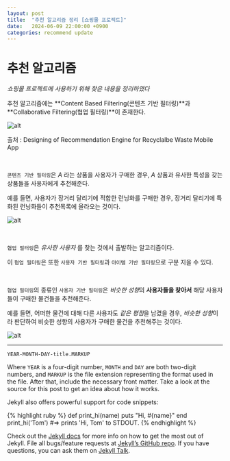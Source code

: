 ```yaml
---
layout: post
title:  "추천 알고리즘 정리 [쇼핑몰 프로젝트]"
date:   2024-06-09 22:00:00 +0900
categories: recommend update
---
```


# 추천 알고리즘

*쇼핑몰 프로젝트에 사용하기 위해 찾은 내용을 정리하였다*

추천 알고리즘에는 **Content Based Filtering(콘텐츠 기반 필터링)**과 **Collaborative Filtering(협업 필터링)**이 존재한다.

![alt](https://img1.daumcdn.net/thumb/R1280x0/?scode=mtistory2&fname=https%3A%2F%2Fblog.kakaocdn.net%2Fdn%2FdJEzTS%2Fbtrp96bndoU%2FPRjKhEf1k1FJdHwmpGp0HK%2Fimg.png)

출처 : Designing of Recommendation Engine for Recyclalbe Waste Mobile App

<br>

`콘텐츠 기반 필터링`은 *A* 라는 상품을 사용자가 구매한 경우, *A* 상품과 유사한 특성을 갖는 상품들을 사용자에게 추천해준다.

예를 들면, 사용자가 장거리 달리기에 적합한 런닝화를 구매한 경우, 장거리 달리기에 특화된 런닝화들이 추천목록에 올라오는 것이다.

![alt](https://img.gqkorea.co.kr/gq/2023/03/style_6414b4e977553.jpg)

<br>

`협업 필터링`은 *유사한 사용자* 를 찾는 것에서 출발하는 알고리즘이다.

이 `협업 필터링`은 또한 `사용자 기반 필터링`과 `아이템 기반 필터링`으로 구분 지을 수 있다.

<br>

`협업 필터링`의 종류인 `사용자 기반 필터링`은 *비슷한 성향*의 **사용자들을 찾아서** 해당 사용자들이 구매한 물건들을 추천해준다.

예를 들면, 어떠한 물건에 대해 다른 사용자도 *같은 평점*을 남겼을 경우, *비슷한 성향*이라 판단하여 비슷한 성향의 사용자가 구매한 물건을 추천해주는 것이다.

![alt](https://velog.velcdn.com/images/sagesrkim/post/11271216-fc97-4eed-aef5-b3b4e1b42073/image.png)



---

`YEAR-MONTH-DAY-title.MARKUP`

Where `YEAR` is a four-digit number, `MONTH` and `DAY` are both two-digit numbers, and `MARKUP` is the file extension representing the format used in the file. After that, include the necessary front matter. Take a look at the source for this post to get an idea about how it works.

Jekyll also offers powerful support for code snippets:

{% highlight ruby %}
def print_hi(name)
  puts "Hi, #{name}"
end
print_hi('Tom')
#=> prints 'Hi, Tom' to STDOUT.
{% endhighlight %}

Check out the [Jekyll docs][jekyll-docs] for more info on how to get the most out of Jekyll. File all bugs/feature requests at [Jekyll’s GitHub repo][jekyll-gh]. If you have questions, you can ask them on [Jekyll Talk][jekyll-talk].

[jekyll-docs]: https://jekyllrb.com/docs/home
[jekyll-gh]:   https://github.com/jekyll/jekyll
[jekyll-talk]: https://talk.jekyllrb.com/
